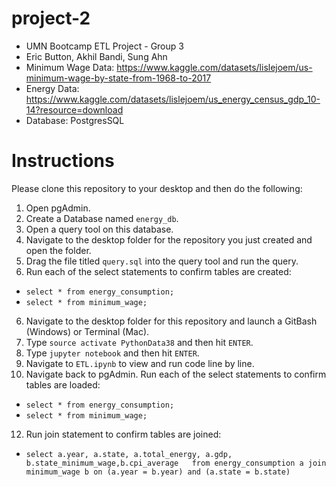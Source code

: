 # project-2
* UMN Bootcamp ETL Project - Group 3
* Eric Button, Akhil Bandi, Sung Ahn
* Minimum Wage Data: https://www.kaggle.com/datasets/lislejoem/us-minimum-wage-by-state-from-1968-to-2017
* Energy Data: https://www.kaggle.com/datasets/lislejoem/us_energy_census_gdp_10-14?resource=download
* Database: PostgresSQL

# Instructions

Please clone this repository to your desktop and then do the following:
1. Open pgAdmin.
2. Create a Database named ``energy_db``.
3. Open a query tool on this database.
4. Navigate to the desktop folder for the repository you just created and open the folder.
5. Drag the file titled ``query.sql`` into the query tool and run the query.
6. Run each of the select statements to confirm tables are created:
* ``select * from energy_consumption;``
* ``select * from minimum_wage;``
6. Navigate to the desktop folder for this repository and launch a GitBash (Windows) or Terminal (Mac). 
7. Type ``source activate PythonData38`` and then hit ``ENTER``.
8. Type ``jupyter notebook`` and then hit ``ENTER``.
10. Navigate to ``ETL.ipynb`` to view and run code line by line.
11. Navigate back to pgAdmin. Run each of the select statements to confirm tables are loaded:
* ``select * from energy_consumption;``
* ``select * from minimum_wage;``
12. Run join statement to confirm tables are joined:
* ``select a.year, a.state, a.total_energy, a.gdp, 
b.state_minimum_wage,b.cpi_average  
from energy_consumption a
join
minimum_wage b
on (a.year = b.year) and (a.state = b.state)``
